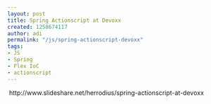 ```yaml
---
layout: post
title: Spring Actionscript at Devoxx
created: 1258674117
author: adi
permalink: "/js/spring-actionscript-devoxx"
tags:
- JS
- Spring
- Flex IoC
- actionscript
---
```

<p>&nbsp;http://www.slideshare.net/herrodius/spring-actionscript-at-devoxx</p>
